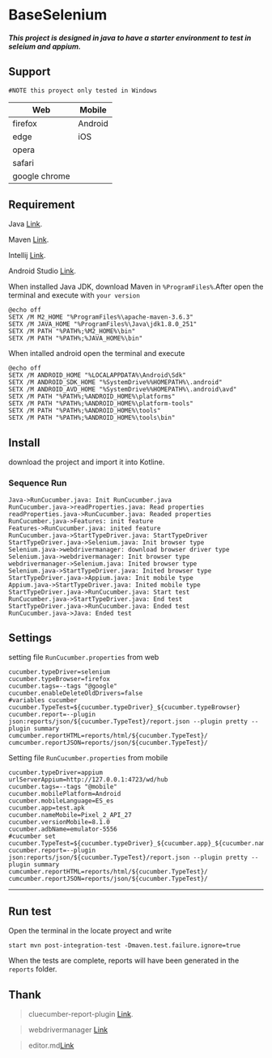 # BaseSelenium 

##### This project is designed in java to have a starter environment to test in seleium and appium.

## Support
	#NOTE this proyect only tested in Windows

Web  | Mobile
------------- | -------------
firefox  | Android
edge  | iOS
opera  |  
safari |  
google chrome  |  

## Requirement 
Java [Link](https://www.oracle.com/java/technologies/javase/javase-jdk8-downloads.html).

Maven [Link](https://maven.apache.org/download.cgi).

Intellij [Link](https://www.jetbrains.com/idea/download/).

Android Studio [Link](https://developer.android.com/studio).

When installed Java JDK, download Maven in `%ProgramFiles%`.After open the terminal and execute with  `your version`

	@echo off
	SETX /M M2_HOME "%ProgramFiles%\apache-maven-3.6.3"
	SETX /M JAVA_HOME "%ProgramFiles%\Java\jdk1.8.0_251"
	SETX /M PATH "%PATH%;%M2_HOME%\bin"
	SETX /M PATH "%PATH%;%JAVA_HOME%\bin"

When intalled android open the terminal and execute

	@echo off
	SETX /M ANDROID_HOME "%LOCALAPPDATA%\Android\Sdk"
	SETX /M ANDROID_SDK_HOME "%SystemDrive%%HOMEPATH%\.android"
	SETX /M ANDROID_AVD_HOME "%SystemDrive%%HOMEPATH%\.android\avd"
	SETX /M PATH "%PATH%;%ANDROID_HOME%\platforms"
	SETX /M PATH "%PATH%;%ANDROID_HOME%\platform-tools"
	SETX /M PATH "%PATH%;%ANDROID_HOME%\tools"
	SETX /M PATH "%PATH%;%ANDROID_HOME%\tools\bin"

## Install
download the project and import it into Kotline.

### Sequence Run
                    
```seq
Java->RunCucumber.java: Init RunCucumber.java
RunCucumber.java->readProperties.java: Read properties
readProperties.java->RunCucumber.java: Readed properties
RunCucumber.java->Features: init feature
Features->RunCucumber.java: inited feature
RunCucumber.java->StartTypeDriver.java: StartTypeDriver
StartTypeDriver.java->Selenium.java: Init browser type
Selenium.java->webdrivermanager: download browser driver type
Selenium.java->webdrivermanager: Init browser type
webdrivermanager->Selenium.java: Inited browser type
Selenium.java->StartTypeDriver.java: Inited browser type
StartTypeDriver.java->Appium.java: Init mobile type
Appium.java->StartTypeDriver.java: Inited mobile type
StartTypeDriver.java->RunCucumber.java: Start test
RunCucumber.java->StartTypeDriver.java: End test
StartTypeDriver.java->RunCucumber.java: Ended test
RunCucumber.java->Java: Ended test
```

## Settings

setting file  `RunCucumber.properties` from web

	cucumber.typeDriver=selenium
	cucumber.typeBrowser=firefox
	cucumber.tags=--tags "@google"
	cucumber.enableDeleteOldDrivers=false
	#variables cucumber
	cucumber.TypeTest=${cucumber.typeDriver}_${cucumber.typeBrowser}
	cucumber.report=--plugin json:reports/json/${cucumber.TypeTest}/report.json --plugin pretty --plugin summary
	cumcumber.reportHTML=reports/html/${cucumber.TypeTest}/
	cumcumber.reportJSON=reports/json/${cucumber.TypeTest}/

Setting file  `RunCucumber.properties` from mobile

	cucumber.typeDriver=appium
	urlServerAppium=http://127.0.0.1:4723/wd/hub
	cucumber.tags=--tags "@mobile"
	cucumber.mobilePlatform=Android
	cucumber.mobileLanguage=ES_es
	cucumber.app=test.apk
	cucumber.nameMobile=Pixel_2_API_27
	cucumber.versionMobile=8.1.0
	cucumber.adbName=emulator-5556
	#cucumber set
	cucumber.TypeTest=${cucumber.typeDriver}_${cucumber.app}_${cucumber.nameMobile}
	cucumber.report=--plugin json:reports/json/${cucumber.TypeTest}/report.json --plugin pretty --plugin summary
	cumcumber.reportHTML=reports/html/${cucumber.TypeTest}/
	cumcumber.reportJSON=reports/json/${cucumber.TypeTest}/
    
    
----
## Run test
Open the terminal in the locate proyect and write

`start mvn post-integration-test -Dmaven.test.failure.ignore=true`

When the tests are complete, reports will have been generated in the  `reports` folder.

## Thank
>cluecumber-report-plugin [Link](https://github.com/trivago/cluecumber-report-plugin).

>webdrivermanager [Link](https://github.com/bonigarcia/webdrivermanager)

>editor.md[Link](https://pandao.github.io/editor.md/en.html)



